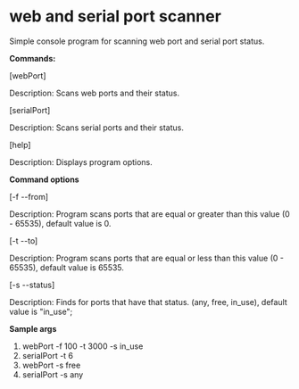 # web and serial port scanner
Simple console program for scanning web port and serial port status.

**Commands:**

[webPort] 

Description: Scans web ports and their status.

[serialPort] 

Description: Scans serial ports and their status.

[help] 

Description: Displays program options.

**Command options**

[-f --from]  

Description: Program scans ports that are equal or greater than this value (0 - 65535), default value is 0.

[-t --to] 

Description: Program scans ports that are equal or less than this value (0 - 65535), default value is 65535.

[-s --status] 

Description: Finds for ports that have that status. (any, free, in_use), default value is "in_use";


**Sample args**

1) webPort -f 100 -t 3000 -s in_use
2) serialPort -t 6
3) webPort -s free
2) serialPort -s any
